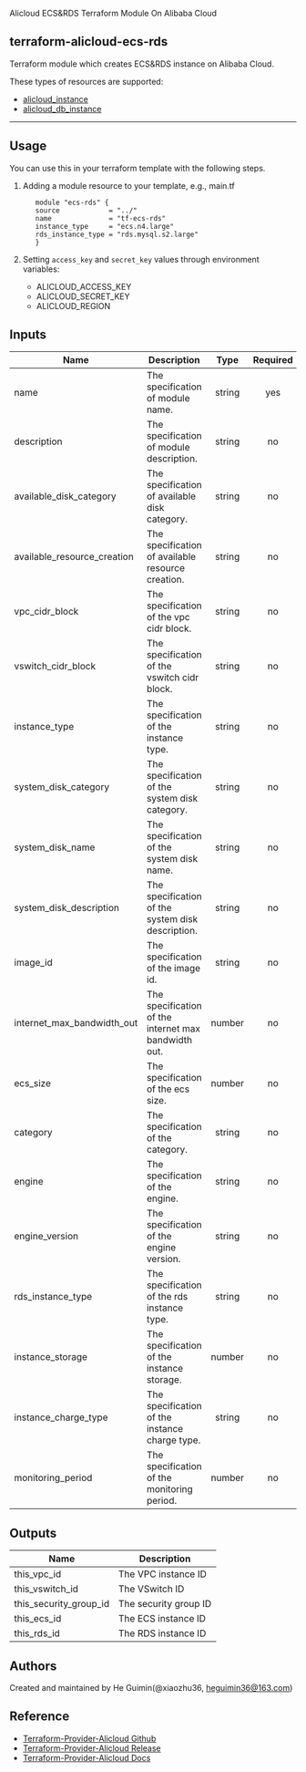 Alicloud ECS&RDS Terraform Module On Alibaba Cloud

terraform-alicloud-ecs-rds
---


Terraform module which creates ECS&RDS instance on Alibaba Cloud.

These types of resources are supported:

* [alicloud_instance](https://registry.terraform.io/providers/aliyun/alicloud/latest/docs/resources/instance)
* [alicloud_db_instance](https://registry.terraform.io/providers/aliyun/alicloud/latest/docs/resources/db_instance)

----------------------

Usage
-----
You can use this in your terraform template with the following steps.

1. Adding a module resource to your template, e.g., main.tf

    ```
       module "ecs-rds" {
       source            = "../"
       name              = "tf-ecs-rds"
       instance_type     = "ecs.n4.large"
       rds_instance_type = "rds.mysql.s2.large"
       }
    ```

2. Setting `access_key` and `secret_key` values through environment variables:

    - ALICLOUD_ACCESS_KEY
    - ALICLOUD_SECRET_KEY
    - ALICLOUD_REGION

## Inputs

| Name | Description | Type | Required | Default |
|------|-------------|:----:|:-----:|:-----:|
| name | The specification of module name. | string | yes | `tf-ecs-rds` | 
| description | The specification of module description. | string | no | `tf-ecs-rds-description` |
| available_disk_category | The specification of available disk category. | string | no | `cloud_efficiency` |
| available_resource_creation | The specification of available resource creation. | string | no | `VSwitch` |
| vpc_cidr_block | The specification of the vpc cidr block. | string | no | `192.168.0.0/16` |
| vswitch_cidr_block | The specification of the vswitch cidr block. | string | no | `192.168.1.0/24` |
| instance_type | The specification of the instance type. | string | no | `ecs.n4.large` |
| system_disk_category | The specification of the system disk category. | string | no | `cloud_efficiency` |
| system_disk_name | The specification of the system disk name. | string | no | `system_disk` |
| system_disk_description | The specification of the system disk description. | string | no | `system_disk_description` |
| image_id | The specification of the image id. | string | no | `ubuntu_18_04_64_20G_alibase_20190624.vhd` |
| internet_max_bandwidth_out | The specification of the internet max bandwidth out. | number | no | `10` |
| ecs_size | The specification of the ecs size. | number | no | `1200` |
| category | The specification of the category. | string | no | `cloud_efficiency` |
| engine | The specification of the engine. | string | no | `MySQL` |
| engine_version | The specification of the engine version. | string | no | `5.6` |
| rds_instance_type | The specification of the rds instance type. | string | no | `rds.mysql.s2.large` |
| instance_storage | The specification of the instance storage. | number | no | `30` |
| instance_charge_type | The specification of the instance charge type. | string | no | `Postpaid` |
| monitoring_period | The specification of the monitoring period. | number | no | `60` |

## Outputs

| Name | Description |
|------|-------------|
| this_vpc_id | The VPC instance ID |
| this_vswitch_id | The VSwitch ID |
| this_security_group_id | The security group ID |
| this_ecs_id | The ECS instance ID |
| this_rds_id | The RDS instance ID |

Authors
-------
Created and maintained by He Guimin(@xiaozhu36, heguimin36@163.com)

Reference
---------

* [Terraform-Provider-Alicloud Github](https://github.com/terraform-providers/terraform-provider-alicloud)
* [Terraform-Provider-Alicloud Release](https://releases.hashicorp.com/terraform-provider-alicloud/)
* [Terraform-Provider-Alicloud Docs](https://www.terraform.io/docs/providers/alicloud/index.html)
